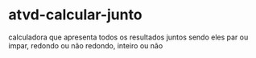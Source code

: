 # atvd-calcular-junto
 calculadora que apresenta todos os resultados juntos sendo eles par ou impar, redondo ou não redondo, inteiro ou não
